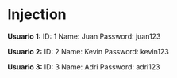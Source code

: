 # Injection

**Usuario 1:**
ID: 1
Name: Juan
Password: juan123

**Usuario 2:**
ID: 2
Name: Kevin
Password: kevin123

**Usuario 3:**
ID: 3
Name: Adri
Password: adri123
